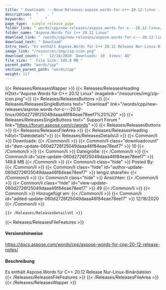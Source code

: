 ```yaml
---
title: " Downloads ---Neue-Releases-aspose.words-for-c++-20.12-linux . "
description:  "    . " 
keywords:  "    . " 
page_type:  single_release_page
folder_link: " words/cpp/new-releases/aspose.words-for-c---20.12-linux/"
folder_name: "Aspose.Words für C++ 20.12 Linux"
download_link: " /words/cpp/new-releases/aspose.words-for-c---20.12-linux/060d2726f25049daaa46f84eae78eef7"
download_text: " Download"
Intro_text: "Es enthält Aspose.Words für C++ 20.12 Release Nur-Linux-Binärdateien"
image_link: "/resources/img/zip-icon.png"
download_count: "   12/18/2020  Downloads: 10  Views: 48"
file_size: "  File Size: 149.8 MB "
parent_path: "words/cpp"
section_parent_path: "words/cpp"
weight: 117
---
```


{{< Releases/ReleasesWapper >}}
  {{< Releases/ReleasesHeading H2txt="Aspose.Words für C++ 20.12 Linux" imagelink="/resources/img/zip-icon.png">}}
  {{< Releases/ReleasesButtons >}}
    {{< Releases/ReleasesSingleButtons text=" Download" link="/words/cpp/new-releases/aspose.words-for-c---20.12-linux/060d2726f25049daaa46f84eae78eef7%20%20" >}}
    {{< Releases/ReleasesSingleButtons text=" Support Forum " link="https://forum.aspose.com/c/words" >}}
  {{< Releases/ReleasesButtons >}}
  {{< Releases/ReleasesFileArea >}}
    {{< Releases/ReleasesHeading h4txt="Dateidetails">}}
    {{< Releases/ReleasesDetailsUl >}}
            {{< Common/li >}} Downloads: {{< /Common/li >}}
      {{< Common/li class="downloadcount" id="dwn-update-060d2726f25049daaa46f84eae78eef7" >}} 10 {{< /Common/li >}}
      {{< Common/li >}} Dateigröße: {{< /Common/li >}}
      {{< Common/li id="size-update-060d2726f25049daaa46f84eae78eef7" >}} 149.8 MB {{< /Common/li >}} 
      {{< Common/li  class="hide" >}} Posted By: {{< /Common/li >}} 
      {{< Common/li class="hide" id="author-update-060d2726f25049daaa46f84eae78eef7" >}} tengiz.sharafiev {{< /Common/li >}}
      {{< Common/li class="hide" >}} Ansichten: {{< /Common/li >}}
      {{< Common/li class="hide" id="view-update-060d2726f25049daaa46f84eae78eef7" >}} 49 {{< /Common/li >}}
      {{< Common/li >}} Hinzugefügt am: {{< /Common/li >}}
      {{< Common/li id="added-update-060d2726f25049daaa46f84eae78eef7" >}} 12/18/2020 {{< /Common/li >}} 

    {{< /Releases/ReleasesDetailsUl >}}

  {{< Releases/ReleasesFileFeatures >}}
      <h4>Versionshinweise</h4><div> <a href="https://docs.aspose.com/words/cpp/aspose-words-for-cpp-20-12-release-notes/">https://docs.aspose.com/words/cpp/aspose-words-for-cpp-20-12-release-notes/</a></div><h4> Beschreibung</h4><div class="HTMLDescription"> Es enthält Aspose.Words für C++ 20.12 Release Nur-Linux-Binärdateien</div>
  {{< /Releases/ReleasesFileFeatures >}}
 {{< /Releases/ReleasesFileArea >}}
{{< /Releases/ReleasesWapper >}}



